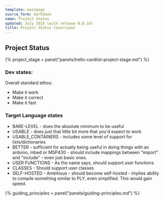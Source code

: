 ```yaml
---
template: mainpage
source_form: markdown
name: Project Status
updated: July 2015 (with release 0.0.14)
title: Project Status (overview)
---
```

## Project Status

{% project_stage = panel("panels/trello-cardlist-project-stage.md") %}

### Dev states:

Overall standard ethos:

* Make it work
* Make it correct
* Make it fast

### Target Language states

* BARE-LEVEL - does the absolute minimum to be useful
* USABLE - does just that little bit more that you'd expect to work
* USABLE_CONTAINERS - includes some level of support for lists/dictionaries
* BETTER - sufficient for actually being useful in doing things with an arduino, mbed or MSP430 - should include mappings between "import" and "include" - even just basic ones.
* USER FUNCTIONS - As the name says, should support user functions
* CLASSES - Should support user classes
* SELF-HOSTED - Ambitious - should become self-hosted - implies ability to compile something similar to PLY, even simplified. This would gain speed.

{% guiding_principles = panel("panels/guiding-principles.md") %}
